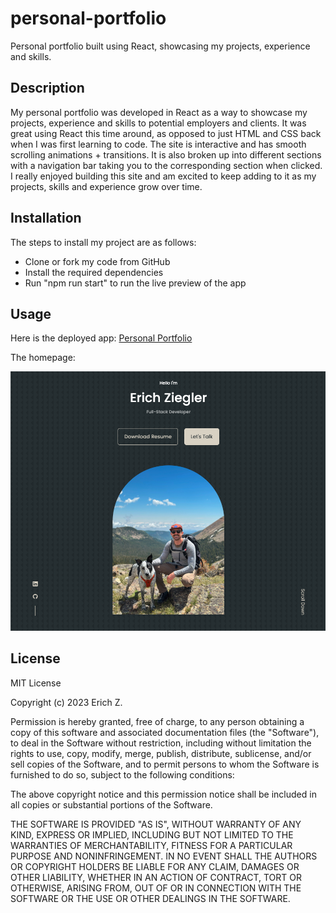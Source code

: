 # personal-portfolio
Personal portfolio built using React, showcasing my projects, experience and skills.

## Description
My personal portfolio was developed in React as a way to showcase my projects, experience and skills to potential employers and clients. It was great using React this time around, as opposed to just HTML and CSS back when I was first learning to code. The site is interactive and has smooth scrolling animations + transitions. It is also broken up into different sections with a navigation bar taking you to the corresponding section when clicked. I really enjoyed building this site and am excited to keep adding to it as my projects, skills and experience grow over time.

## Installation

The steps to install my project are as follows:

- Clone or fork my code from GitHub
- Install the required dependencies
- Run "npm run start" to run the live preview of the app

## Usage

Here is the deployed app:
[Personal Portfolio](https://erichziegler.com/)

The homepage:

![Homepage](src/assets/screenshot_1.png)

## License

MIT License

Copyright (c) 2023 Erich Z.

Permission is hereby granted, free of charge, to any person obtaining a copy of this software and associated documentation files (the "Software"), to deal in the Software without restriction, including without limitation the rights to use, copy, modify, merge, publish, distribute, sublicense, and/or sell copies of the Software, and to permit persons to whom the Software is furnished to do so, subject to the following conditions:

The above copyright notice and this permission notice shall be included in all copies or substantial portions of the Software.

THE SOFTWARE IS PROVIDED "AS IS", WITHOUT WARRANTY OF ANY KIND, EXPRESS OR IMPLIED, INCLUDING BUT NOT LIMITED TO THE WARRANTIES OF MERCHANTABILITY, FITNESS FOR A PARTICULAR PURPOSE AND NONINFRINGEMENT. IN NO EVENT SHALL THE AUTHORS OR COPYRIGHT HOLDERS BE LIABLE FOR ANY CLAIM, DAMAGES OR OTHER LIABILITY, WHETHER IN AN ACTION OF CONTRACT, TORT OR OTHERWISE, ARISING FROM, OUT OF OR IN CONNECTION WITH THE SOFTWARE OR THE USE OR OTHER DEALINGS IN THE SOFTWARE.
